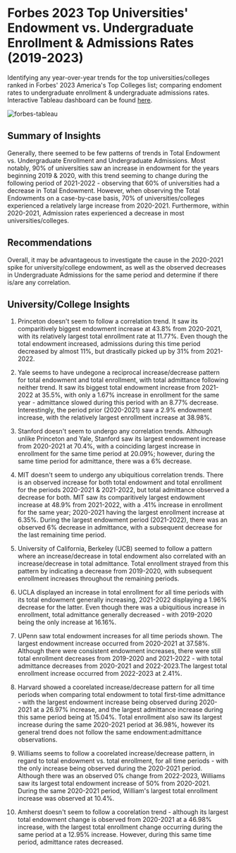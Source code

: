 # **Forbes 2023 Top Universities' Endowment vs. Undergraduate Enrollment & Admissions Rates (2019-2023)**
Identifying any year-over-year trends for the top universities/colleges ranked in Forbes' 2023 America's Top Colleges list; comparing endoment rates to undergraduate enrollment &amp; undergraduate admissions rates. Interactive Tableau dashboard can be found [here](https://public.tableau.com/views/ForbesTopUniversities/ForbesCollegesUniversities?:language=en-US&:sid=&:redirect=auth&:display_count=n&:origin=viz_share_link).

![forbes-tableau](https://github.com/user-attachments/assets/69a33563-a0dd-4a99-8212-ccbba167eff4)

## **Summary of Insights**
Generally, there seemed to be few patterns of trends in Total Endowment vs. Undergraduate Enrollment and Undergraduate Admissions. Most notably, 90% of universities saw an increase in endowment for the years beginning 2019 & 2020, with this trend seeming to change during the following period of 2021-2022 - observing that 60% of universities had a decrease in Total Endowment. However, when observing the Total Endowments on a case-by-case basis, 70% of universities/colleges experienced a relatively large increase from 2020-2021. Furthermore, within 2020-2021, Admission rates experienced a decrease in most universities/colleges.

## **Recommendations**
Overall, it may be advantageous to investigate the cause in the 2020-2021 spike for university/college endowment, as well as the observed decreases in Undergraduate Admissions for the same period and determine if there is/are any correlation. 

## **University/College Insights**
1) Princeton doesn't seem to follow a correlation trend. It saw its comparitively biggest endowment increase at 43.8% from 2020-2021, with its relatively largest total enrollment rate at 11.77%. Even though the total endowment increased, admissions during this time period decreased by almost 11%, but drastically picked up by 31% from 2021-2022.

2) Yale seems to have undegone a reciprocal increase/decrease pattern for total endowment and total enrollment, with total admittance following neither trend. It saw its biggest total endowment increase from 2021-2022 at 35.5%, with only a 1.67% increase in enrollment for the same year - admittance slowed during this period with an 8.77% decrease. Interestingly, the period prior (2020-2021) saw a 2.9% endowment increase, with the relatively largest enrollment increase at 38.98%.

3) Stanford doesn't seem to undergo any correlation trends. Although unlike Princeton and Yale, Stanford saw its largest endowment increase from 2020-2021 at 70.4%, with a coinciding largest increase in enrollment for the same time period at 20.09%; however, during the same time period for admittance, there was a 6% decrease.

4) MIT doesn't seem to undergo any ubiquitious correlation trends. There is an observed increase for both total endowment and total enrollment for the periods 2020-2021 & 2021-2022, but total admittance observed a decrease for both. MIT saw its comparitively largest endowment increase at 48.9% from 2021-2022, with a .41% increase in enrollment for the same year; 2020-2021 having the largest enrollment increase at 6.35%. During the largest endowment period (2021-2022), there was an observed 6% decrease in admittance, with a subsequent decrease for the last remaining time period.
   
5) University of California, Berkeley (UCB) seemed to follow a pattern where an increase/decrease in total endowment also correlated with an increase/decrease in total admittance. Total enrollment strayed from this pattern by indicating a decrease from 2019-2020, with subsequent enrollment increases throughout the remaining periods. 

6) UCLA displayed an increase in total enrollment for all time periods with its total endowment generally increasing, 2021-2022 displaying a 1.96% decrease for the latter. Even though there was a ubiquitious increase in enrollment, total admittance generally decreased - with 2019-2020 being the only increase at 16.16%.

7) UPenn saw total endowment increases for all time periods shown. The largest endowment increase occurred from 2020-2021 at 37.58%. Although there were consistent endowment increases, there were still total enrollment decreases from 2019-2020 and 2021-2022 - with total admittance decreases from 2020-2021 and 2022-2023.The largest total enrollment increase occurred from 2022-2023 at 2.41%. 
   
8) Harvard showed a coorelated increase/decrease pattern for all time periods when comparing total endowment to total first-time admittance - with the largest endowment increase being observed during 2020-2021 at a 26.97% increase, and the largest admittance increase during this same period being at 15.04%. Total enrollment also saw its largest increase during the same 2020-2021 period at 36.98%, however its general trend does not follow the same endowment:admittance observations. 

9) Williams seems to follow a coorelated increase/decrease pattern, in regard to total endowment vs. total enrollment, for all time periods - with the only increase being observed during the 2020-2021 period. Although there was an observed 0% change from 2022-2023, Williams saw its largest total endowment increase of 50% from 2020-2021. During the same 2020-2021 period, William's largest total enrollment increase was observed at 10.4%.

10) Amherst doesn't seem to follow a coorelation trend - although its largest total endowment change is observed from 2020-2021 at a 46.98% increase, with the largest total enrollment change occurring during the same period at a 12.95% increase. However, during this same time period, admittance rates decreased.
